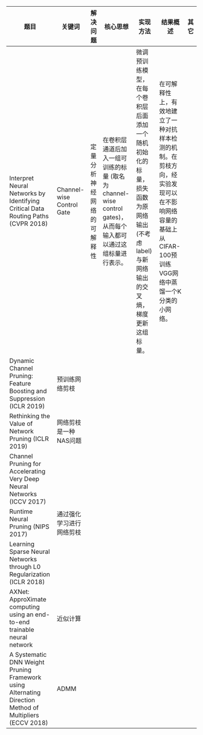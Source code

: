 | 题目                                                                                                      | 关键词                       | 解决问题          | 核心思想                                                                    | 实现方法                                                                  | 结果概述                                                                              | 其它  |
| ------------------------------------------------------------------------------------------------------- | ------------------------- | ------------- | ----------------------------------------------------------------------- | --------------------------------------------------------------------- | --------------------------------------------------------------------------------- | --- |
| Interpret Neural Networks by Identifying Critical Data Routing Paths (CVPR 2018)                        | Channel-wise Control Gate | 定量分析神经网络的可解释性 | 在卷积层通道后加入一组可训练的标量 (取名为 channel-wise control gates)，从而每个输入都可以通过这组标量进行表示。 | 微调预训练模型，在每个卷积层后面添加一个随机初始化的标量，损失函数为原网络输出(不考虑label)与新网络输出的交叉熵，梯度更新这组标量。 | 在可解释性上，有效地建立了一种对抗样本检测的机制。在剪枝方向，经实验发现可以在不影响网络容量的基础上从CIFAR-100预训练VGG网络中蒸馏一个K分类的小网络。 |     |
| Dynamic Channel Pruning: Feature Boosting and Suppression (ICLR 2019)                                   | 预训练网络剪枝                   |               |                                                                         |                                                                       |                                                                                   |     |
| Rethinking the Value of Network Pruning (ICLR 2019)                                                     | 网络剪枝是一种NAS问题              |               |                                                                         |                                                                       |                                                                                   |     |
| Channel Pruning for Accelerating Very Deep Neural Networks (ICCV 2017)                                  |                           |               |                                                                         |                                                                       |                                                                                   |     |
| Runtime Neural Pruning (NIPS 2017)                                                                      | 通过强化学习进行网络剪枝              |               |                                                                         |                                                                       |                                                                                   |     |
| Learning Sparse Neural Networks through L0 Regularization (ICLR 2018)                                   |                           |               |                                                                         |                                                                       |                                                                                   |     |
| AXNet: ApproXimate computing using an end-to-end trainable neural network                               | 近似计算                      |               |                                                                         |                                                                       |                                                                                   |     |
| A Systematic DNN Weight Pruning Framework using Alternating Direction Method of Multipliers (ECCV 2018) | ADMM                      |               |                                                                         |                                                                       |                                                                                   |     |
